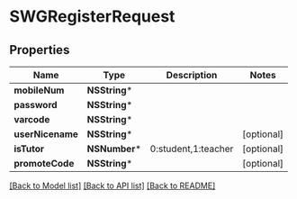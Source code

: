 # SWGRegisterRequest

## Properties
Name | Type | Description | Notes
------------ | ------------- | ------------- | -------------
**mobileNum** | **NSString*** |  | 
**password** | **NSString*** |  | 
**varcode** | **NSString*** |  | 
**userNicename** | **NSString*** |  | [optional] 
**isTutor** | **NSNumber*** | 0:student,1:teacher | [optional] 
**promoteCode** | **NSString*** |  | [optional] 

[[Back to Model list]](../README.md#documentation-for-models) [[Back to API list]](../README.md#documentation-for-api-endpoints) [[Back to README]](../README.md)


